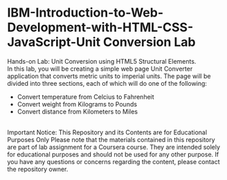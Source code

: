 # IBM-Introduction-to-Web-Development-with-HTML-CSS-JavaScript-Unit Conversion Lab
Hands-on Lab: Unit Conversion using HTML5 Structural Elements.
<br>
In this lab, you will be creating a simple web page Unit Converter application that converts metric units to imperial units. The page will be divided into three sections, each of which will do one of the following:
<ul>
<li>Convert temperature from Celcius to Fahrenheit</li>
<li>Convert weight from Kilograms to Pounds</li>
<li>Convert distance from Kilometers to Miles</li>
</ul>
<br>
Important Notice: This Repository and its Contents are for Educational Purposes Only Please note that the materials contained in this repository are part of lab assignment for a Coursera course. They are intended solely for educational purposes and should not be used for any other purpose. If you have any questions or concerns regarding the content, please contact the repository owner.
